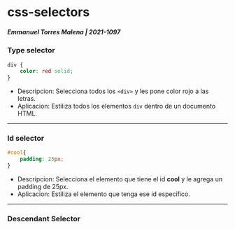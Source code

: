 # css-selectors
##### Emmanuel Torres Malena | 2021-1097


### Type selector

```css
div {
    color: red solid;
}
```
- Descripcion: Selecciona todos los ```<div>``` y les pone color rojo a las letras.
- Aplicacion: Estiliza todos los elementos ```div``` dentro de un documento HTML.

---
 ### Id selector

```css
#cool{
    padding: 25px;
}
```

- Descripcion: Selecciona el elemento que tiene el id **cool** y le agrega un padding de 25px.
- Aplicacion: Estiliza el elemento que tenga ese id especifico.
  
---

### Descendant Selector
